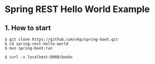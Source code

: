 # Spring REST Hello World Example


## 1. How to start
```
$ git clone https://github.com/skp/spring-boot.git
$ cd spring-rest-hello-world
$ mvn spring-boot:run

$ curl -v localhost:8080/books
```